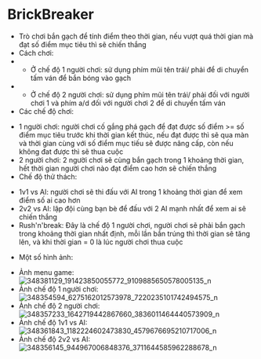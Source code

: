 # BrickBreaker
- Trò chơi bắn gạch để tính điểm theo thời gian, nếu vượt quá thời gian mà đạt số điểm mục tiêu thì sẽ chiến thắng
- Cách chơi:
- + Ở chế độ 1 người chơi: sử dụng phím mũi tên trái/ phải để di chuyển tấm ván để bắn bóng vào gạch
- + Ở chế độ 2 người chơi: sử dụng phím mũi tên trái/ phải đối với người chơi 1 và phím a/d đối với người chơi 2 để di chuyển tấm ván
- Các chế độ chơi:
+ 1 người chơi: người chơi cố gắng phá gạch để đạt được số điểm >= số điểm mục tiêu trước khi thời gian kết thúc, nếu đạt được thì sẽ qua màn và thời gian cùng với số điểm mục tiếu
sẽ được nâng cấp, còn nếu không đat được thì sẽ thua cuộc
+ 2 người chơi: 2 người chơi sẽ cùng bắn gạch trong 1 khoảng thời gian, hết thời gian người chơi nào đạt điểm cao hơn sẽ chiến thắng
+ Chế độ thử thách:
* 1v1 vs AI: người chơi sẽ thi đấu với AI trong 1 khoảng thời gian để xem điểm số ai cao hơn
* 2v2 vs AI: lập đội cùng bạn bè để đấu với 2 AI mạnh nhất để xem ai sẽ chiến thắng
* Rush'n'break: Đây là chế độ 1 người chơi, người chơi sẽ phải bắn gạch trong khoảng thời gian nhất định, mỗi lần bắn trúng thì thời gian sẽ tăng lên, và khi thời gian = 0 là lúc người chơi thua cuộc
- Một số hình ảnh:
+ Ảnh menu game: ![348381129_191423850055772_9109885650578005135_n](https://github.com/ngducanhhh/BrickBreaker/assets/111163142/b2bda295-967f-4ab6-a72a-b22387ad027f)
+ Ảnh chế độ 1 người chơi: ![348354594_6275162012573978_7220235101742494575_n](https://github.com/ngducanhhh/BrickBreaker/assets/111163142/5c51ad06-404b-436e-b4a5-90b6263b4193)
+ Ảnh chế độ 2 người chơi: ![348357233_1642719442867660_3836011464440573909_n](https://github.com/ngducanhhh/BrickBreaker/assets/111163142/8c5d6a96-01b9-4623-966a-3c37385df018)
+ Ảnh chế độ 1v1 vs AI: ![348361843_1182224602473830_4579676695210717006_n](https://github.com/ngducanhhh/BrickBreaker/assets/111163142/2f118396-7357-4435-9e59-04d73b71a960)
+ Ảnh chế độ 2v2 vs AI: ![348356145_944967006848376_3711644585962288678_n](https://github.com/ngducanhhh/BrickBreaker/assets/111163142/aaf56593-baed-4b70-aa59-059182d22a4a)
